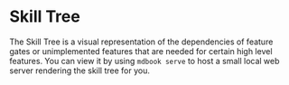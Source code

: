 # Skill Tree

The Skill Tree is a visual representation of the dependencies of feature gates or unimplemented
features that are needed for certain high level features. You can view it by using `mdbook serve`
to host a small local web server rendering the skill tree for you.
